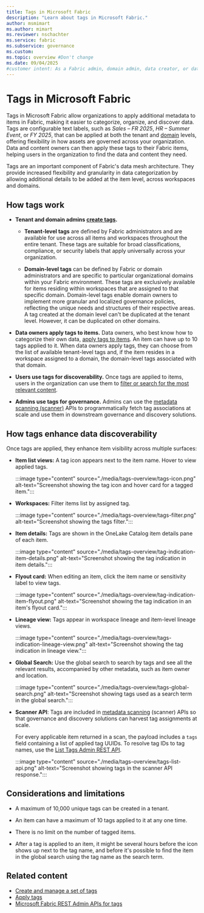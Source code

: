 ```yaml
---
title: Tags in Microsoft Fabric
description: "Learn about tags in Microsoft Fabric."
author: msmimart
ms.author: mimart
ms.reviewer: nschachter
ms.service: fabric
ms.subservice: governance
ms.custom:
ms.topic: overview #Don't change
ms.date: 09/04/2025
#customer intent: As a Fabric admin, domain admin, data creator, or data consumer, I want to learn about tags in Microsoft Fabric.
---
```


# Tags in Microsoft Fabric

Tags in Microsoft Fabric allow organizations to apply additional metadata to items in Fabric, making it easier to categorize, organize, and discover data. Tags are configurable text labels, such as *Sales – FR 2025*, *HR – Summer Event*, or *FY 2025*, that can be applied at both the tenant and [domain](./domains.md) levels, offering flexibility in how assets are governed across your organization. Data and content owners can then apply these tags to their Fabric items, helping users in the organization to find the data and content they need.

Tags are an important component of Fabric's data mesh architecture. They provide increased flexibility and granularity in data categorization by allowing additional details to be added at the item level, across workspaces and domains.

## How tags work

* **Tenant and domain admins [create tags](./tags-define.md).**

   * **Tenant-level tags** are defined by Fabric administrators and are available for use across all items and workspaces throughout the entire tenant. These tags are suitable for broad classifications, compliance, or security labels that apply universally across your organization.

   * **Domain-level tags** can be defined by Fabric or domain administrators and are specific to particular organizational domains within your Fabric environment. These tags are exclusively available for items residing within workspaces that are assigned to that specific domain. Domain-level tags enable domain owners to implement more granular and localized governance policies, reflecting the unique needs and structures of their respective areas. A tag created at the domain level can't be duplicated at the tenant level. However, it can be duplicated on other domains.

* **Data owners apply tags to items.** Data owners, who best know how to categorize their own data, [apply tags to items](./tags-apply.md). An item can have up to 10 tags applied to it. When data owners apply tags, they can choose from the list of available tenant-level tags and, if the item resides in a workspace assigned to a domain, the domain-level tags associated with that domain.

* **Users use tags for discoverability.** Once tags are applied to items, users in the organization can use them to [filter or search for the most relevant content](#how-tags-enhance-data-discoverability).

* **Admins use tags for governance.** Admins can use the [metadata scanning (scanner)](./metadata-scanning-overview.md) APIs to programmatically fetch tag associations at scale and use them in downstream governance and discovery solutions.

## How tags enhance data discoverability

Once tags are applied, they enhance item visibility across multiple surfaces:

- **Item list views:** A tag icon appears next to the item name. Hover to view applied tags.

  :::image type="content" source="./media/tags-overview/tags-icon.png" alt-text="Screenshot showing the tag icon and hover card for a tagged item.":::

- **Workspaces:** Filter items list by assigned tag.

  :::image type="content" source="./media/tags-overview/tags-filter.png" alt-text="Screenshot showing the tags filter.":::

-  **Item details:** Tags are shown in the OneLake Catalog item details pane of each item.

   :::image type="content" source="./media/tags-overview/tag-indication-item-details.png" alt-text="Screenshot showing the tag indication in item details.":::

* **Flyout card:** When editing an item, click the item name or sensitivity label to view tags.

  :::image type="content" source="./media/tags-overview/tag-indication-item-flyout.png" alt-text="Screenshot showing the tag indication in an item's flyout card.":::

* **Lineage view:** Tags appear in workspace lineage and item-level lineage views.

  :::image type="content" source="./media/tags-overview/tags-indication-lineage-view.png" alt-text="Screenshot showing the tag indication in lineage view.":::

* **Global Search:** Use the global search to search by tags and see all the relevant results, accompanied by other metadata, such as item owner and location.

  :::image type="content" source="./media/tags-overview/tags-global-search.png" alt-text="Screenshot showing tags used as a search term in the global search.":::

- **Scanner API**: Tags are included in [metadata scanning](/fabric/governance/metadata-scanning-overview) (scanner) APIs so that governance and discovery solutions can harvest tag assignments at scale.
 
  For every applicable item returned in a scan, the payload includes a `tags` field containing a list of applied tag UUIDs. To resolve tag IDs to tag names, use the [List Tags Admin REST API](/rest/api/fabric/admin/tags/list-tags).

  :::image type="content" source="./media/tags-overview/tags-list-api.png" alt-text="Screenshot showing tags in the scanner API response.":::

## Considerations and limitations

* A maximum of 10,000 unique tags can be created in a tenant. 

* An item can have a maximum of 10 tags applied to it at any one time.
* There is no limit on the number of tagged items.

* After a tag is applied to an item, it might be several hours before the icon shows up next to the tag name, and before it's possible to find the item in the global search using the tag name as the search term.
## Related content

- [Create and manage a set of tags](tags-define.md)
- [Apply tags](tags-apply.md)
- [Microsoft Fabric REST Admin APIs for tags](/rest/api/fabric/admin/tags)

